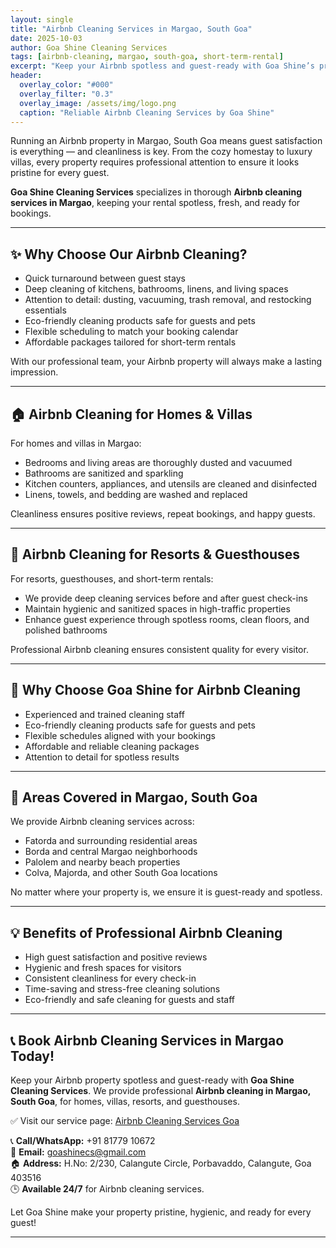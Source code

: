 ```yaml
---
layout: single
title: "Airbnb Cleaning Services in Margao, South Goa"
date: 2025-10-03
author: Goa Shine Cleaning Services
tags: [airbnb-cleaning, margao, south-goa, short-term-rental]
excerpt: "Keep your Airbnb spotless and guest-ready with Goa Shine’s professional Airbnb cleaning services in Margao, South Goa."
header:
  overlay_color: "#000"
  overlay_filter: "0.3"
  overlay_image: /assets/img/logo.png
  caption: "Reliable Airbnb Cleaning Services by Goa Shine"
---
```


Running an Airbnb property in Margao, South Goa means guest satisfaction is everything — and cleanliness is key. From the cozy homestay to luxury villas, every property requires professional attention to ensure it looks pristine for every guest.  

**Goa Shine Cleaning Services** specializes in thorough **Airbnb cleaning services in Margao**, keeping your rental spotless, fresh, and ready for bookings.

---

## ✨ Why Choose Our Airbnb Cleaning?
- Quick turnaround between guest stays  
- Deep cleaning of kitchens, bathrooms, linens, and living spaces  
- Attention to detail: dusting, vacuuming, trash removal, and restocking essentials  
- Eco-friendly cleaning products safe for guests and pets  
- Flexible scheduling to match your booking calendar  
- Affordable packages tailored for short-term rentals  

With our professional team, your Airbnb property will always make a lasting impression.

---

## 🏠 Airbnb Cleaning for Homes & Villas
For homes and villas in Margao:  
- Bedrooms and living areas are thoroughly dusted and vacuumed  
- Bathrooms are sanitized and sparkling  
- Kitchen counters, appliances, and utensils are cleaned and disinfected  
- Linens, towels, and bedding are washed and replaced  

Cleanliness ensures positive reviews, repeat bookings, and happy guests.

---

## 🏨 Airbnb Cleaning for Resorts & Guesthouses
For resorts, guesthouses, and short-term rentals:  
- We provide deep cleaning services before and after guest check-ins  
- Maintain hygienic and sanitized spaces in high-traffic properties  
- Enhance guest experience through spotless rooms, clean floors, and polished bathrooms  

Professional Airbnb cleaning ensures consistent quality for every visitor.

---

## 🚿 Why Choose Goa Shine for Airbnb Cleaning
- Experienced and trained cleaning staff  
- Eco-friendly cleaning products safe for guests and pets  
- Flexible schedules aligned with your bookings  
- Affordable and reliable cleaning packages  
- Attention to detail for spotless results  

---

## 📍 Areas Covered in Margao, South Goa
We provide Airbnb cleaning services across:  
- Fatorda and surrounding residential areas  
- Borda and central Margao neighborhoods  
- Palolem and nearby beach properties  
- Colva, Majorda, and other South Goa locations  

No matter where your property is, we ensure it is guest-ready and spotless.

---

## 💡 Benefits of Professional Airbnb Cleaning
- High guest satisfaction and positive reviews  
- Hygienic and fresh spaces for visitors  
- Consistent cleanliness for every check-in  
- Time-saving and stress-free cleaning solutions  
- Eco-friendly and safe cleaning for guests and staff  

---

## 📞 Book Airbnb Cleaning Services in Margao Today!
Keep your Airbnb property spotless and guest-ready with **Goa Shine Cleaning Services**. We provide professional **Airbnb cleaning in Margao, South Goa**, for homes, villas, resorts, and guesthouses.  

✅ Visit our service page: [Airbnb Cleaning Services Goa](https://www.goashinecs.com/deep-cleaning-services-goa.html)  

📞 **Call/WhatsApp:** +91 81779 10672  
📧 **Email:** goashinecs@gmail.com  
🏠 **Address:** H.No: 2/230, Calangute Circle, Porbavaddo, Calangute, Goa 403516  
🕒 **Available 24/7** for Airbnb cleaning services.  

Let Goa Shine make your property pristine, hygienic, and ready for every guest!  

---
